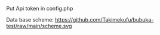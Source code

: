 
Put Api token in config.php

Data base scheme:
https://github.com/Takimekufu/bubuka-test/raw/main/scheme.svg
